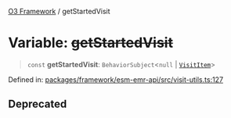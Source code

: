 [O3 Framework](../API.md) / getStartedVisit

# Variable: ~~getStartedVisit~~

> `const` **getStartedVisit**: `BehaviorSubject`\<`null` \| [`VisitItem`](../interfaces/VisitItem.md)\>

Defined in: [packages/framework/esm-emr-api/src/visit-utils.ts:127](https://github.com/habeshabro/openmrs-esm-core/blob/main/packages/framework/esm-emr-api/src/visit-utils.ts#L127)

## Deprecated
